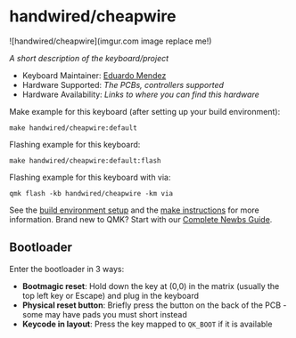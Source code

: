 # handwired/cheapwire

![handwired/cheapwire](imgur.com image replace me!)

*A short description of the keyboard/project*

* Keyboard Maintainer: [Eduardo Mendez](https://github.com/cocolizo945)
* Hardware Supported: *The PCBs, controllers supported*
* Hardware Availability: *Links to where you can find this hardware*

Make example for this keyboard (after setting up your build environment):

    make handwired/cheapwire:default

Flashing example for this keyboard:

    make handwired/cheapwire:default:flash

Flashing example for this keyboard with via:

    qmk flash -kb handwired/cheapwire -km via

See the [build environment setup](https://docs.qmk.fm/#/getting_started_build_tools) and the [make instructions](https://docs.qmk.fm/#/getting_started_make_guide) for more information. Brand new to QMK? Start with our [Complete Newbs Guide](https://docs.qmk.fm/#/newbs).

## Bootloader

Enter the bootloader in 3 ways:

* **Bootmagic reset**: Hold down the key at (0,0) in the matrix (usually the top left key or Escape) and plug in the keyboard
* **Physical reset button**: Briefly press the button on the back of the PCB - some may have pads you must short instead
* **Keycode in layout**: Press the key mapped to `QK_BOOT` if it is available
